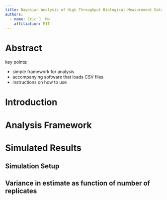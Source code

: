 ```yaml
---
title: Bayesian Analysis of High Throughput Biological Measurement Data
authors:
  - name: Eric J. Ma
    affiliation: MIT
---
```


# Abstract

key points:
- simple framework for analysis
- accompanying software that loads CSV files
- instructions on how to use

# Introduction

# Analysis Framework

# Simulated Results

## Simulation Setup

## Variance in estimate as function of number of replicates

# 
